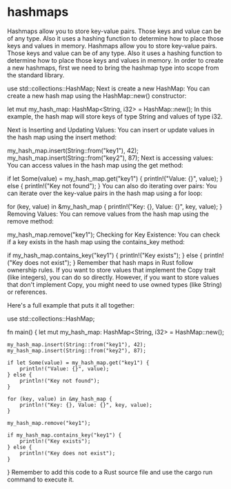 # hashmaps
Hashmaps allow you to store key-value pairs. Those keys and value can be of any type. Also it uses a hashing function to determine how to place those keys and values in memory.
Hashmaps allow you to store key-value pairs. Those keys and value can be of any type. Also it uses a hashing function to determine how to place those keys and values in memory. In order to create a new hashmaps, first we need to bring the hashmap type into scope from the standard library.

use std::collections::HashMap;
Next is create a new HashMap: You can create a new hash map using the HashMap::new() constructor:

let mut my_hash_map: HashMap<String, i32> = HashMap::new();
In this example, the hash map will store keys of type String and values of type i32.

Next is Inserting and Updating Values: You can insert or update values in the hash map using the insert method:

my_hash_map.insert(String::from("key1"), 42); my_hash_map.insert(String::from("key2"), 87);
Next is accessing values: You can access values in the hash map using the get method:

if let Some(value) = my_hash_map.get("key1") {
    println!("Value: {}", value);
} else {
    println!("Key not found");
}
You can also do iterating over pairs: You can iterate over the key-value pairs in the hash map using a for loop:

for (key, value) in &my_hash_map {
    println!("Key: {}, Value: {}", key, value);
}
Removing Values: You can remove values from the hash map using the remove method:

my_hash_map.remove("key1");
Checking for Key Existence: You can check if a key exists in the hash map using the contains_key method:

if my_hash_map.contains_key("key1") {
    println!("Key exists");
} else {
    println!("Key does not exist");
}
Remember that hash maps in Rust follow ownership rules. If you want to store values that implement the Copy trait (like integers), you can do so directly. However, if you want to store values that don't implement Copy, you might need to use owned types (like String) or references.

Here's a full example that puts it all together:

use std::collections::HashMap;

fn main() {
    let mut my_hash_map: HashMap<String, i32> = HashMap::new();

    my_hash_map.insert(String::from("key1"), 42);
    my_hash_map.insert(String::from("key2"), 87);

    if let Some(value) = my_hash_map.get("key1") {
        println!("Value: {}", value);
    } else {
        println!("Key not found");
    }

    for (key, value) in &my_hash_map {
        println!("Key: {}, Value: {}", key, value);
    }

    my_hash_map.remove("key1");

    if my_hash_map.contains_key("key1") {
        println!("Key exists");
    } else {
        println!("Key does not exist");
    }
}
Remember to add this code to a Rust source file and use the cargo run command to execute it.
